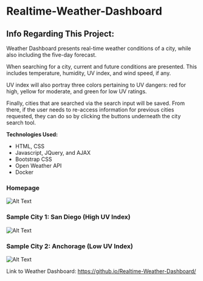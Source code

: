 # Realtime-Weather-Dashboard

## Info Regarding This Project:

Weather Dashboard presents real-time weather conditions of a city, while also including the five-day forecast.

When searching for a city, current and future conditions are presented. This includes temperature, humidity, UV index, and wind speed, if any.

UV index will also portray three colors pertaining to UV dangers: red for high, yellow for moderate, and green for low UV ratings.

Finally, cities that are searched via the search input will be saved. From there, if the user needs to re-access information for previous cities requested, they can do so by clicking the buttons underneath the city search tool.

**Technologies Used:**

- HTML, CSS
- Javascript, JQuery, and AJAX
- Bootstrap CSS
- Open Weather API
- Docker

### Homepage

![Alt Text](./assets/images/weatherproject1.png "homepage") <br />

### Sample City 1: San Diego (High UV Index)

![Alt Text](./assets/images/weatherproject2.png "san diego search") <br />

### Sample City 2: Anchorage (Low UV Index)

![Alt Text](./assets/images/weatherproject3.png "anchorage alaska search") <br />

Link to Weather Dashboard: https://github.io/Realtime-Weather-Dashboard/
